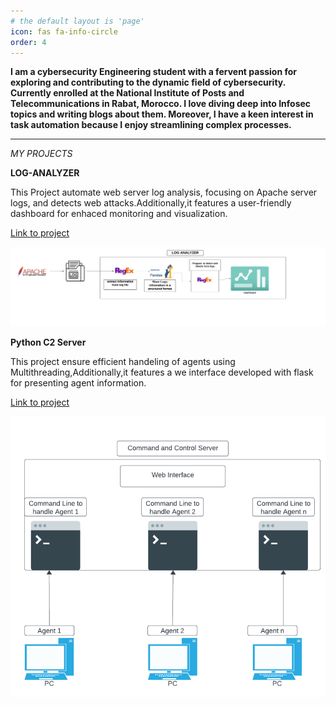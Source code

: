 ```yaml
---
# the default layout is 'page'
icon: fas fa-info-circle
order: 4
---
```

**I am a cybersecurity Engineering student with a fervent passion for exploring and contributing to the dynamic field of cybersecurity. Currently enrolled at the National Institute of Posts and Telecommunications in Rabat, Morocco. I love diving deep into Infosec topics and writing blogs about them. Moreover, I have a keen interest in task automation because I enjoy streamlining complex processes.**

___

*MY PROJECTS*

**LOG-ANALYZER**

This Project automate web server log analysis, focusing on Apache server logs, and detects web attacks.Additionally,it features a user-friendly dashboard for enhaced monitoring and visualization. 

[Link to project](https://github.com/abd3lgh4f0r/LOG-ANALYZER)


![Desktop View](/media/LOG-ANALYZER.png)


**Python C2 Server**

This project ensure efficient handeling of agents using Multithreading,Additionally,it features a we interface developed with flask for presenting agent information.

[Link to project](https://github.com/abd3lgh4f0r/C2_Server)

![Desktop View](/media/c2server.png)